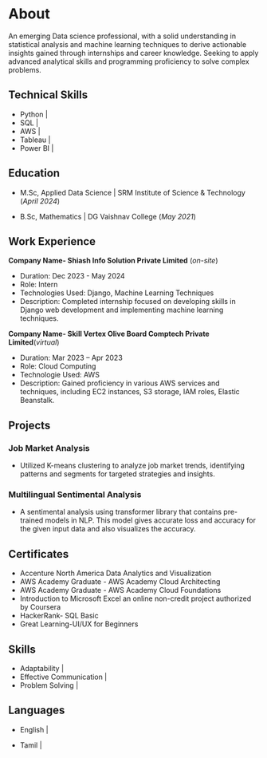 # About
An emerging Data science professional, with a solid understanding in statistical analysis and machine learning techniques to derive actionable insights gained through internships and career knowledge. Seeking to apply advanced analytical skills and programming proficiency to solve complex problems.

## Technical Skills 
- Python |
- SQL |
- AWS |
- Tableau |
- Power BI |

## Education							       		
- M.Sc, Applied Data Science | SRM Institute of Science & Technology (_April 2024_)
  	 			        		
- B.Sc, Mathematics | DG Vaishnav College (_May 2021_)

## Work Experience 
**Company Name- Shiash Info Solution Private Limited** (_on-site_)
- Duration: Dec 2023 - May 2024 
- Role: Intern
- Technologies Used: Django, Machine Learning Techniques
- Description: Completed internship focused on developing skills in Django web development and implementing machine learning techniques.

**Company Name- Skill Vertex Olive Board Comptech Private Limited**(_virtual_) 
- Duration: Mar 2023 – Apr 2023
- Role:  Cloud Computing
- Technologie Used: AWS
- Description: Gained proficiency in various AWS services and techniques, including EC2 instances, S3 storage, IAM roles, Elastic Beanstalk.

## Projects
### Job Market Analysis
- Utilized K-means clustering to analyze job market trends, identifying patterns and segments for targeted strategies and insights.

### Multilingual Sentimental Analysis

- A sentimental analysis using transformer library that contains pre-trained models in NLP. This model gives accurate loss and accuracy for the given input data and also visualizes the accuracy.

## Certificates

- Accenture North America Data Analytics and Visualization 
- AWS Academy Graduate - AWS Academy Cloud Architecting
- AWS Academy Graduate - AWS Academy Cloud Foundations
- Introduction to Microsoft Excel an online non-credit project authorized by Coursera
- HackerRank- SQL Basic
- Great Learning-UI/UX for Beginners

## Skills
- Adaptability |
- Effective Communication |
- Problem Solving |

## Languages
- English |

- Tamil |




